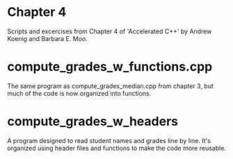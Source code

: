 # Chapter 4
Scripts and excercises from Chapter 4 of 'Accelerated C++' by Andrew Koenig and Barbara E. Moo.

# compute_grades_w_functions.cpp
The same program as compute_grades_median.cpp from chapter 3, but much of the code is now organized into functions.

# compute_grades_w_headers
A program designed to read student names and grades line by line. It's organized using header files and functions to make the code more reusable.